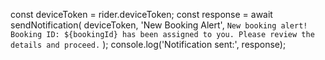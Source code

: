 const deviceToken = rider.deviceToken;
      const response = await sendNotification(
        deviceToken,
        'New Booking Alert',
        `New booking alert! Booking ID: ${bookingId} has been assigned to you. Please review the details and proceed.`
      );
      console.log('Notification sent:', response);
